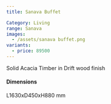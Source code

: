 ```yaml
---
title: Sanava Buffet

Category: Living
range: Sanava
images:
  - /assets/sanava buffet.png
variants:
  - price: 89500
---
```


Solid Acacia Timber in Drift wood finish

#### Dimensions

L1630xD450xH880 mm
